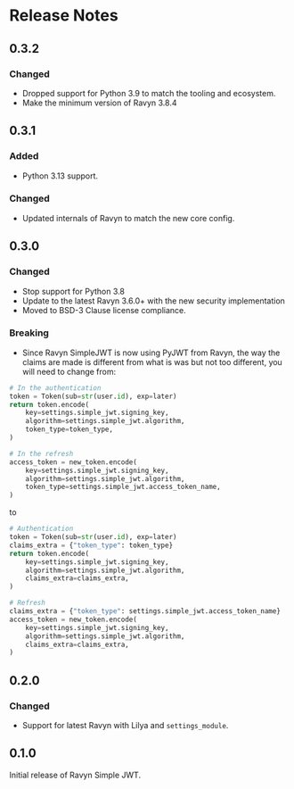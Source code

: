 # Release Notes

## 0.3.2

### Changed

- Dropped support for Python 3.9 to match the tooling and ecosystem.
- Make the minimum version of Ravyn 3.8.4

## 0.3.1

### Added

- Python 3.13 support.

### Changed

- Updated internals of Ravyn to match the new core config.

## 0.3.0

### Changed

- Stop support for Python 3.8
- Update to the latest Ravyn 3.6.0+ with the new security implementation
- Moved to BSD-3 Clause license compliance.

### Breaking

- Since Ravyn SimpleJWT is now using PyJWT from Ravyn, the way the claims are made is different
from what is was but not too different, you will need to change from:

```python
# In the authentication
token = Token(sub=str(user.id), exp=later)
return token.encode(
    key=settings.simple_jwt.signing_key,
    algorithm=settings.simple_jwt.algorithm,
    token_type=token_type,
)

# In the refresh
access_token = new_token.encode(
    key=settings.simple_jwt.signing_key,
    algorithm=settings.simple_jwt.algorithm,
    token_type=settings.simple_jwt.access_token_name,
)
```

to

```python
# Authentication
token = Token(sub=str(user.id), exp=later)
claims_extra = {"token_type": token_type}
return token.encode(
    key=settings.simple_jwt.signing_key,
    algorithm=settings.simple_jwt.algorithm,
    claims_extra=claims_extra,
)

# Refresh
claims_extra = {"token_type": settings.simple_jwt.access_token_name}
access_token = new_token.encode(
    key=settings.simple_jwt.signing_key,
    algorithm=settings.simple_jwt.algorithm,
    claims_extra=claims_extra,
)
```

## 0.2.0

### Changed

- Support for latest Ravyn with Lilya and `settings_module`.

## 0.1.0

Initial release of Ravyn Simple JWT.
